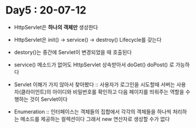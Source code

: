 # Day5 : 20-07-12
* HttpServlet은 **하나의 객체만** 생성한다

* HttpServlet은 init() -> service() -> destroy() Lifecycle를 갖는다

* destory()는 중간에 Servlet이 변경되었을 때 호출된다

* service() 메소드가 없어도 HttpServlet 상속받아서 doGet() doPost() 로 가능하다

* Servlet 이해가 가지 않아서 찾아봤다 :: 사용자가 로그인을 시도할때 서버는 사용자(클라이언트)의 아이디와 비밀번호를 확인하고 다음 페이지를 띄워주는 역할을 수행하는 것이 Servlet이다

* Enumeration<E> :: 인터페이스는 객체들의 집합에서 각각의 객체들을 하나씩 처리하는 메소드를 제공하는 컬렉션이다 그래서 new 연산자로 생성할 수가 없다
